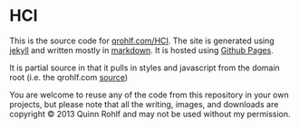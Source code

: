 HCI
===

This is the source code for [qrohlf.com/HCI](http://qrohlf.com/HCI). The site is generated using [jekyll](http://jekyllrb.com/) and written mostly in [markdown](http://daringfireball.net/projects/markdown/). It is hosted using [Github Pages](http://pages.github.com/). 

It is partial source in that it pulls in styles and javascript from the domain root (i.e. the qrohlf.com [source](https://github.com/qrohlf/qrohlf.github.io))

You are welcome to reuse any of the code from this repository in your own projects, but please note that all the writing, images, and downloads are copyright &copy; 2013 Quinn Rohlf and may not be used without my permission.
